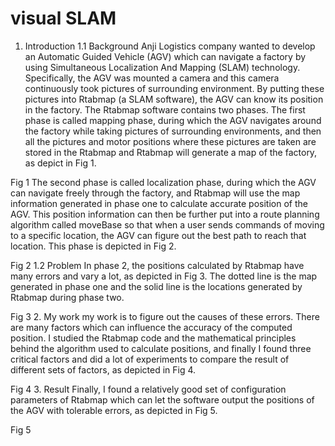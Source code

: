 # visual SLAM

1.	Introduction
1.1	Background
Anji Logistics company wanted to develop an Automatic Guided Vehicle (AGV) which can navigate a factory by using Simultaneous Localization And Mapping (SLAM) technology. Specifically, the AGV was mounted a camera and this camera continuously took pictures of surrounding environment. By putting these pictures into Rtabmap (a SLAM software), the AGV can know its position in the factory.
The Rtabmap software contains two phases. The first phase is called mapping phase, during which the AGV navigates around the factory while taking pictures of surrounding environments, and then all the pictures and motor positions where these pictures are taken are stored in the Rtabmap and Rtabmap will generate a map of the factory, as depict in Fig 1.
 
Fig 1
The second phase is called localization phase, during which the AGV can navigate freely through the factory, and Rtabmap will use the map information generated in phase one to calculate accurate position of the AGV. This position information can then be further put into a route planning algorithm called moveBase so that when a user sends commands of moving to a specific location, the AGV can figure out the best path to reach that location. This phase is depicted in Fig 2.
 
Fig 2
1.2	Problem
In phase 2, the positions calculated by Rtabmap have many errors and vary a lot, as depicted in Fig 3. The dotted line is the map generated in phase one and the solid line is the locations generated by Rtabmap during phase two.
 
Fig 3
2.	My work
my work is to figure out the causes of these errors. There are many factors which can influence the accuracy of the computed position. I studied the Rtabmap code and the mathematical principles behind the algorithm used to calculate positions, and finally I found three critical factors and did a lot of experiments to compare the result of different sets of factors, as depicted in Fig 4.
 
 
 
Fig 4
3.	Result
Finally, I found a relatively good set of configuration parameters of Rtabmap which can let the software output the positions of the AGV with tolerable errors, as depicted in Fig 5.
 
Fig 5
